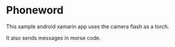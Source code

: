 Phoneword
=========

This sample android xamarin app uses the camera flash as a torch. 

It also sends messages in morse code.

